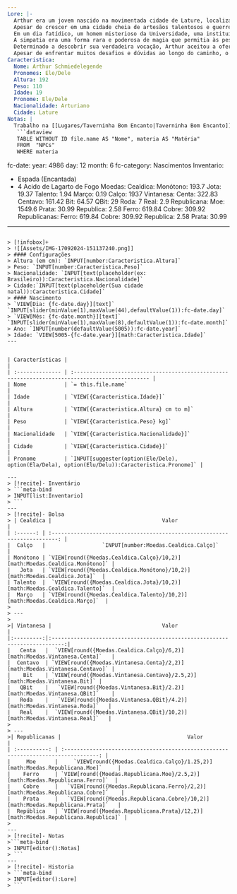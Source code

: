 ```yaml
---
Lore: |-
  Arthur era um jovem nascido na movimentada cidade de Lature, localizada ao lado de um vulcão ativo no Império Arturiano. A cidade era conhecida por seus ricos depósitos de minerais que eram minerados e usados para criar poderosas armas para a guerra contínua contra demônios. Lature também era conhecida como o berço dos ferreiros mais habilidosos do império.
  Apesar de crescer em uma cidade cheia de artesãos talentosos e guerreiros, Arthur sentia que não se encaixava completamente. Ele não era o melhor ferreiro nem o mais forte mineiro, e frequentemente se perguntava qual era seu verdadeiro propósito na vida.
  Em um dia fatídico, um homem misterioso da Universidade, uma instituição de prestígio conhecida por seus estudos avançados em ciência e magia, visitou Lature. Intrigado pela natureza inquisitiva de Arthur e sua sede de conhecimento, o homem o apresentou ao conceito de "simpatia".
  A simpatia era uma forma rara e poderosa de magia que permitia às pessoas estabelecerem conexões profundas com o mundo ao seu redor, semelhante ao emaranhamento quântico. O homem da Universidade viu um grande potencial em Arthur e o convidou a estudar na instituição, onde ele poderia dominar e aprimorar essa habilidade única.
  Determinado a descobrir sua verdadeira vocação, Arthur aceitou a oferta do homem e embarcou em uma jornada rumo à Universidade. No caminho, o homem ensinou a Arthur os princípios básicos.
  Apesar de enfrentar muitos desafios e dúvidas ao longo do caminho, o talento natural e a determinação inabalável de Arthur impressionaram os professores da Universidade, Fazendo ele ser aprovado na Universidade.
Caracteristica:
  Nome: Arthur Schmiedelegende
  Pronomes: Ele/Dele
  Altura: 192
  Peso: 110
  Idade: 19
  Pronome: Ele/Dele
  Nacionalidade: Arturiano
  Cidade: Lature
Notas: |
  Trabalho na [[Lugares/Taverninha Bom Encanto|Taverninha Bom Encanto]] se eu trabalhar final de semana eu ganho extra.
   ```dataview
   TABLE WITHOUT ID file.name AS "Nome", materia AS "Matéria"
   FROM  "NPCs"
   WHERE materia
  ```
fc-date:
  year: 4986
  day: 12
  month: 6
fc-category: Nascimentos
Inventario:
  - Espada (Encantada)
  - 4 Acido de Lagarto de Fogo
Moedas:
  Cealdica:
    Monótono: 193.7
    Jota: 19.37
    Talento: 1.94
    Março: 0.19
    Calço: 1937
  Vintanesa:
    Centa: 322.83
    Centavo: 161.42
    Bit: 64.57
    QBit: 29
    Roda: 7
    Real: 2.9
  Republicana:
    Moe: 1549.6
    Prata: 30.99
    Republica: 2.58
    Ferro: 619.84
    Cobre: 309.92
  Republicanas:
    Ferro: 619.84
    Cobre: 309.92
    Republica: 2.58
    Prata: 30.99
---
```

> [!infobox]+
> ![[Assets/IMG-17092024-151137240.png]]
> #### Configurações 
> Altura (em cm): `INPUT[number:Caracteristica.Altura]`
> Peso: `INPUT[number:Caracteristica.Peso]`
> Nacionalidade: `INPUT[text(placeholder(ex: Brasileiro)):Caracteristica.Nacionalidade]`
> Cidade:`INPUT[text(placeholder(Sua cidade natal)):Caracteristica.Cidade]`
> #### Nascimento
> `VIEW[Dia: {fc-date.day}][text]` `INPUT[slider(minValue(1),maxValue(44),defaultValue(1)):fc-date.day]` 
> `VIEW[Mês: {fc-date.month}][text]` `INPUT[slider(minValue(1),maxValue(8),defaultValue(1)):fc-date.month]` 
> Ano: `INPUT[number(defaultValue(5005)):fc-date.year]` 
> Idade: `VIEW[5005-{fc-date.year}][math:Caracteristica.Idade]`
---


| Características |                                                                                                 |
| :-------------- | :---------------------------------------------------------------------------------------------- |
| Nome            | `= this.file.name`                                                                               |
| Idade           | `VIEW[{Caracteristica.Idade}]`                                                                  |
| Altura          | `VIEW[{Caracteristica.Altura} cm to m]`                                                         |
| Peso            | `VIEW[{Caracteristica.Peso} kg]`                                                                |
| Nacionalidade   | `VIEW[{Caracteristica.Nacionalidade}]`                                                          |
| Cidade          | `VIEW[{Caracteristica.Cidade}]`                                                                 |
| Pronome         | `INPUT[suggester(option(Ele/Dele), option(Ela/Dela), option(Elu/Delu)):Caracteristica.Pronome]` |

---
> [!recite]- Inventário
> ```meta-bind
> INPUT[list:Inventario]
> ```
---
> [!recite]- Bolsa
> | Cealdica |                                   Valor                                    |
| :------: | :------------------------------------------------------------------------: |
|  Calço   |                  `INPUT[number:Moedas.Cealdica.Calço]`                  |
| Monótono | `VIEW[round({Moedas.Cealdica.Calço}/10,2)][math:Moedas.Cealdica.Monótono]` |
|   Jota   | `VIEW[round({Moedas.Cealdica.Monótono}/10,2)][math:Moedas.Cealdica.Jota]`  |
| Talento  |  `VIEW[round({Moedas.Cealdica.Jota}/10,2)][math:Moedas.Cealdica.Talento]`  |
|  Março   | `VIEW[round({Moedas.Cealdica.Talento}/10,2)][math:Moedas.Cealdica.Março]`  |
> 
> ---
>
>| Vintanesa |                                   Valor                                    |
|:---------:|:--------------------------------------------------------------------------:|
|   Centa   |  `VIEW[round({Moedas.Cealdica.Calço}/6,2)][math:Moedas.Vintanesa.Centa]`   |
|  Centavo  | `VIEW[round({Moedas.Vintanesa.Centa}/2,2)][math:Moedas.Vintanesa.Centavo]` |
|    Bit    | `VIEW[round({Moedas.Vintanesa.Centavo}/2.5,2)][math:Moedas.Vintanesa.Bit]` |
|   QBit    |   `VIEW[round({Moedas.Vintanesa.Bit}/2.2)][math:Moedas.Vintanesa.QBit]`    |
|   Roda    |   `VIEW[round({Moedas.Vintanesa.QBit}/4.2)][math:Moedas.Vintanesa.Roda]`   |
|   Real    |  `VIEW[round({Moedas.Vintanesa.QBit}/10,2)][math:Moedas.Vintanesa.Real]`   |
> 
> ---
>| Republicanas |                                        Valor                                        |
| :----------: | :---------------------------------------------------------------------------------: |
|     Moe      |     `VIEW[round({Moedas.Cealdica.Calço}/1.25,2)][math:Moedas.Republicana.Moe]`     |
|    Ferro     | `VIEW[round({Moedas.Republicana.Moe}/2.5,2)][math:Moedas.Republicana.Ferro]`  |
|    Cobre     |   `VIEW[round({Moedas.Republicana.Ferro}/2,2)][math:Moedas.Republicana.Cobre]`    |
|    Prata     |   `VIEW[round({Moedas.Republicana.Cobre}/10,2)][math:Moedas.Republicana.Prata]`   |
|  República   | `VIEW[round({Moedas.Republicana.Prata}/12,2)][math:Moedas.Republicana.Republica]` |
>
---
> [!recite]- Notas
>```meta-bind
> INPUT[editor():Notas]
> ```
---
> [!recite]- Historia
> ```meta-bind
> INPUT[editor():Lore]
> ```